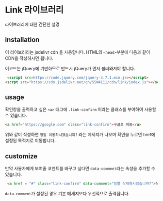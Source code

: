 # Link 라이브러리

라이브러리에 대한 간단한 설명

## installation

이 라이브러리는 jsdelivr cdn 을 사용합니다.
HTML의 `<head>`부분에 다음과 같이 CDN을 작성하시면 됩니다.

이코드는 jQuery에 기반하므로 반드시 jQuery가 먼저 불러와져야 합니다.

```html
 <script src=https://code.jquery.com/jquery-3.7.1.min.js></script>
<scrpt src="https://cdn.jsdelivr.net/gh/SSW4111/cdn/link/index.js"></script>
```

## usage

확인창을 출력하고 싶은 `<a>` 태그에 `.link-confirm` 이라는 클래스를 부여하여 사용할 수 있습니다.

```html
<a href="https://google.com" class="link-confirm">구글로 이동</a>
```

위와 같이 작성하면 `정말 이동하시겠습니까?` 라는 메세지가 나오며 확인을 누르면 href에 설정된 목적지로 이동합니다.

## customize

만약 사용자에게 보여줄 코멘트를 바꾸고 싶다면 `data-comment`라는 속성을 추가할 수 있습니다.
```html
 <a href = "#" class="link-confirm" data-comment="정말 삭제하시겠습니까?">삭제하기</a>
```

`data-comment`가 설정된 경우 기본 메세지보다 우선적으로 출력됩니다.
